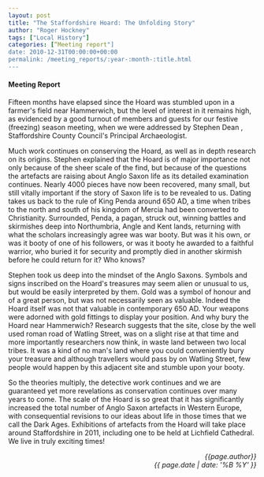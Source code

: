 ```yaml
---
layout: post
title: "The Staffordshire Hoard: The Unfolding Story"
author: "Roger Hockney"
tags: ["Local History"]
categories: [“Meeting report"]
date: 2010-12-31T00:00:00+00:00
permalink: /meeting_reports/:year-:month-:title.html
---
```

#### Meeting Report ####

Fifteen months have elapsed since the Hoard was stumbled upon in a farmer's field near Hammerwich, but the level of interest in it remains high, as evidenced by a good turnout of members and guests for our festive (freezing) season meeting, when we were addressed by Stephen Dean , Staffordshire County Council's Principal Archaeologist. 

Much work continues on conserving the Hoard, as well as in depth research on its origins. Stephen explained that the Hoard is of major importance not only because of the sheer scale of the find, but because of the questions the artefacts are raising about Anglo Saxon life as its detailed examination continues. Nearly 4000 pieces have now been recovered, many small, but still vitally important if the story of Saxon life is to be revealed to us. Dating takes us back to the rule of King Penda around 650 AD, a time when tribes to the north and south of his kingdom of Mercia had been converted to Christianity. Surrounded, Penda, a pagan, struck out, winning battles and skirmishes deep into Northumbria, Angle and Kent lands, returning with what the scholars increasingly agree was war booty. But was it his own, or was it booty of one of his followers, or was it booty he awarded to a faithful warrior, who buried it for security and promptly died in another skirmish before he could return for it? Who knows? 

Stephen took us deep into the mindset of the Anglo Saxons. Symbols and signs inscribed on the Hoard's treasures may seem alien or unusual to us, but would be easily interpreted by them. Gold was a symbol of honour and of a great person, but was not necessarily seen as valuable. Indeed the Hoard itself was not that valuable in contemporary 650 AD. Your weapons were adorned with gold fittings to display your position. And why bury the Hoard near Hammerwich? Research suggests that the site, close by the well used roman road of Watling Street, was on a slight rise at that time and more importantly researchers now think, in waste land between two local tribes. It was a kind of no man's land where you could conveniently bury your treasure and although travellers would pass by on Watling Street, few people would happen by this adjacent site and stumble upon your booty. 

So the theories multiply, the detective work continues and we are guaranteed yet more revelations as conservation continues over many years to come. The scale of the Hoard is so great that it has significantly increased the total number of Anglo Saxon artefacts in Western Europe, with consequential revisions to our ideas about life in those times that we call the Dark Ages. Exhibitions of artefacts from the Hoard will take place around Staffordshire in 2011, including one to be held at Lichfield Cathedral. We live in truly exciting times! 

<p align="right"><i> {{page.author}} <br> {{ page.date | date: '%B %Y' }} </i></p>
